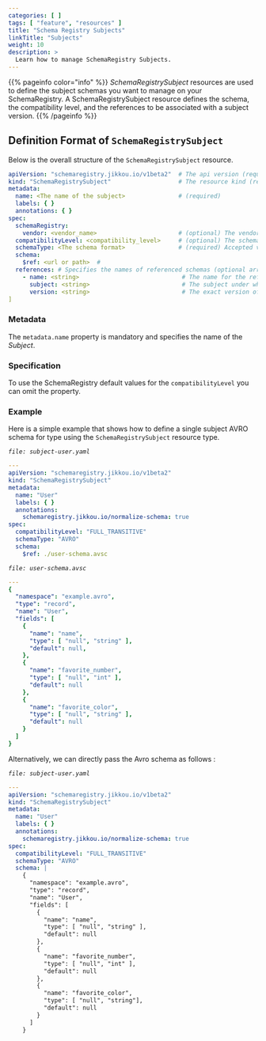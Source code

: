 ```yaml
---
categories: [ ]
tags: [ "feature", "resources" ]
title: "Schema Registry Subjects"
linkTitle: "Subjects"
weight: 10
description: >
  Learn how to manage SchemaRegistry Subjects.
---
```


{{% pageinfo color="info" %}}
_SchemaRegistrySubject_ resources are used to define the subject schemas you want to manage on your SchemaRegistry. A
SchemaRegistrySubject resource defines the schema, the compatibility level, and the references to be associated with a
subject version.
{{% /pageinfo %}}

## Definition Format of `SchemaRegistrySubject`

Below is the overall structure of the `SchemaRegistrySubject` resource.

```yaml
apiVersion: "schemaregistry.jikkou.io/v1beta2"  # The api version (required)
kind: "SchemaRegistrySubject"                   # The resource kind (required)
metadata:
  name: <The name of the subject>               # (required)
  labels: { }
  annotations: { }
spec:
  schemaRegistry:
    vendor: <vendor_name>                       # (optional) The vendor of the SchemaRegistry, e.g., Confluent, Karapace, etc
  compatibilityLevel: <compatibility_level>     # (optional) The schema compatibility level for this subject.
  schemaType: <The schema format>               # (required) Accepted values are: AVRO, PROTOBUF, JSON
  schema:
    $ref: <url or path>  # 
  references: # Specifies the names of referenced schemas (optional array).
    - name: <string>                             # The name for the reference.
      subject: <string>                          # The subject under which the referenced schema is registered.
      version: <string>                          # The exact version of the schema under the registered subject.
]
```

### Metadata

The `metadata.name` property is mandatory and specifies the name of the _Subject_.

### Specification

To use the SchemaRegistry default values for the `compatibilityLevel` you can omit the property.

### Example

Here is a simple example that shows how to define a single subject AVRO schema for type using
the `SchemaRegistrySubject` resource type.

_`file: subject-user.yaml`_

```yaml
---
apiVersion: "schemaregistry.jikkou.io/v1beta2"
kind: "SchemaRegistrySubject"
metadata:
  name: "User"
  labels: { }
  annotations:
    schemaregistry.jikkou.io/normalize-schema: true
spec:
  compatibilityLevel: "FULL_TRANSITIVE"
  schemaType: "AVRO"
  schema:
    $ref: ./user-schema.avsc
```

_`file: user-schema.avsc`_

```yaml
---
{
  "namespace": "example.avro",
  "type": "record",
  "name": "User",
  "fields": [
    {
      "name": "name",
      "type": [ "null", "string" ],
      "default": null,
    },
    {
      "name": "favorite_number",
      "type": [ "null", "int" ],
      "default": null
    },
    {
      "name": "favorite_color",
      "type": [ "null", "string" ],
      "default": null
    }
  ]
}
```

Alternatively, we can directly pass the Avro schema as follows :

_`file: subject-user.yaml`_

```yaml
---
apiVersion: "schemaregistry.jikkou.io/v1beta2"
kind: "SchemaRegistrySubject"
metadata:
  name: "User"
  labels: { }
  annotations:
    schemaregistry.jikkou.io/normalize-schema: true
spec:
  compatibilityLevel: "FULL_TRANSITIVE"
  schemaType: "AVRO"
  schema: |
    {
      "namespace": "example.avro",
      "type": "record",
      "name": "User",
      "fields": [
        {
          "name": "name",
          "type": [ "null", "string" ],
          "default": null
        },
        {
          "name": "favorite_number",
          "type": [ "null", "int" ],
          "default": null
        },
        {
          "name": "favorite_color",
          "type": [ "null", "string"],
          "default": null
        }
      ]
    }
```